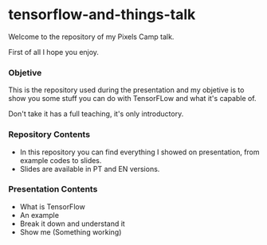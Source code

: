 # tensorflow-and-things-talk

Welcome to the repository of my Pixels Camp talk.

First of all I hope you enjoy.

### Objetive

This is the repository used during the presentation and my objetive is to show you some stuff you can do with TensorFLow and what it's capable of.

Don't take it has a full teaching, it's only introductory. 

### Repository Contents

* In this repository you can find everything I showed on presentation, from example codes to slides.
* Slides are available in PT and EN versions.

### Presentation Contents

* What is TensorFlow
* An example
* Break it down and understand it
* Show me (Something working)
